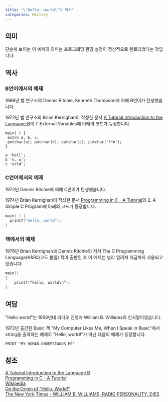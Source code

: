 ```yaml
---
title: "\"Hello, world\"의 역사"
categories: History
---
```


## 의미

단순해 보이는 이 예제의 의미는 프로그래밍 환경 설정이 정상적으로 완료되었다는 것입니다.

## 역사

### B언어에서의 예제
1969년 벨 연구소의 Dennis Ritchie, Kenneth Thompson에 의해 B언어가 탄생했습니다.

1972년 벨 연구소의 Brian Kernighan이 작성한 문서
[A Tutorial Introduction to the Language B](https://www.bell-labs.com/usr/dmr/www/bintro.html)의 7. External Variables에 아래의 코드가 등장합니다.
```
main( ) {
 extrn a, b, c;
 putchar(a); putchar(b); putchar(c); putchar('!*n');
}

a 'hell';
b 'o, w';
c 'orld';
```

### C언어에서의 예제
1972년 Dennis Ritchie에 의해 C언어가 탄생했습니다.

1974년 Brian Kernighan이 작성한 문서 [Programming in C - A Tutorial](https://www.bell-labs.com/usr/dmr/www/ctut.pdf)의 2. A Simple C Program에 아래의 코드가 등장합니다.
```c
main( ) {
  printf("hello, world");
}
```

### 책에서의 예제
1978년 Brian Kernighan과 Dennis Ritchie의 저서 The C Programming Language(K&R라고도 불림) 책이 출판된 후 이 예제는 널리 알려져 지금까지 사용되고 있습니다.  
```c
main()
{
    printf(“hello, world\n”);
}
```

## 여담
"Hello world"는 1950년대 라디오 진행자 William B. Williams의 인사말이였습니다.

1972년 출간된 Basic 책 "My Computer Likes Me, When I Speak in Basic"에서 string을 출력하는 예제로 "Hello, world!"가 아닌 다음의 예제가 등장합니다.
```basic
PRINT "MY HUMAN UNDERSTANDS ME"
```

## 참조

[A Tutorial Introduction to the Language B](https://www.bell-labs.com/usr/dmr/www/bintro.html)  
[Programming in C - A Tutorial](https://www.bell-labs.com/usr/dmr/www/ctut.pdf)  
[Wikipedia](https://en.wikipedia.org/wiki/%22Hello,_World!%22_program)  
[On the Origin of “Hello, World!”](https://ozanerhansha.medium.com/on-the-origin-of-hello-world-61bfe98196d5)  
[The New York Times - WILLIAM B. WILLIAMS, RADIO PERSONALITY, DIES](https://www.nytimes.com/1986/08/04/obituaries/william-b-williams-radio-personality-dies.html)  
